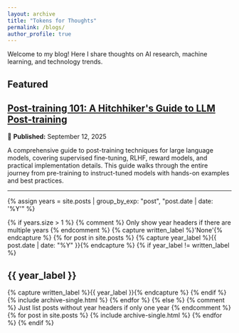 ```yaml
---
layout: archive
title: "Tokens for Thoughts"
permalink: /blogs/
author_profile: true
---
```


Welcome to my blog! Here I share thoughts on AI research, machine learning, and technology trends.

## Featured

<article>
  <h2><a href="https://tokens-for-thoughts.notion.site/post-training-101" target="_blank">Post-training 101: A Hitchhiker's Guide to LLM Post-training</a></h2>
  <p><span class="archive__date">📅</span> <strong>Published:</strong> <time>September 12, 2025</time></p>
  <p>A comprehensive guide to post-training techniques for large language models, covering supervised fine-tuning, RLHF, reward models, and practical implementation details. This guide walks through the entire journey from pre-training to instruct-tuned models with hands-on examples and best practices.</p>
</article>

---

{% assign years = site.posts | group_by_exp: "post", "post.date | date: '%Y'" %}

{% if years.size > 1 %}
  {% comment %} Only show year headers if there are multiple years {% endcomment %}
  {% capture written_label %}'None'{% endcapture %}
  {% for post in site.posts %}
    {% capture year_label %}{{ post.date | date: "%Y" }}{% endcapture %}
    {% if year_label != written_label %}
      <h2 id="{{ year_label | slugify }}" class="archive__subtitle">{{ year_label }}</h2>
      {% capture written_label %}{{ year_label }}{% endcapture %}
    {% endif %}
    {% include archive-single.html %}
  {% endfor %}
{% else %}
  {% comment %} Just list posts without year headers if only one year {% endcomment %}
  {% for post in site.posts %}
    {% include archive-single.html %}
  {% endfor %}
{% endif %}